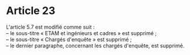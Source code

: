 # Article 23

L'article 5.7 est modifié comme suit :   
– le sous-titre « ETAM et ingénieurs et cadres » est supprimé ;   
– le sous-titre « Chargés d'enquête » est supprimé ;   
– le dernier paragraphe, concernant les chargés d'enquête, est supprimé.

